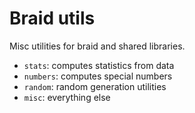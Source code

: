 # Braid utils

Misc utilities for braid and shared libraries.

- `stats`: computes statistics from data
- `numbers`: computes special numbers
- `random`: random generation utilities
- `misc`: everything else
